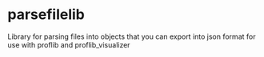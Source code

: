 parsefilelib
============

Library for parsing files into objects that you can export into json format for use with proflib and proflib_visualizer
